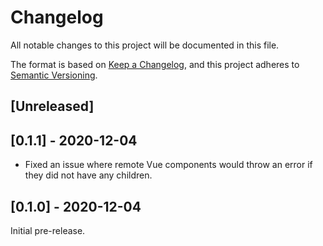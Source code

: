 # Changelog

All notable changes to this project will be documented in this file.

The format is based on [Keep a Changelog](https://keepachangelog.com/en/1.0.0/),
and this project adheres to [Semantic Versioning](https://semver.org/spec/v2.0.0.html).

## [Unreleased]

## [0.1.1] - 2020-12-04

- Fixed an issue where remote Vue components would throw an error if they did not have any children.

## [0.1.0] - 2020-12-04

Initial pre-release.
